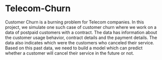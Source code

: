 # Telecom-Churn

Customer Churn is a burning problem for Telecom companies. In this project, we simulate one such case of customer churn where we work on a data of postpaid customers with a contract. The data has information about the customer usage behavior, contract details and the payment details. The data also indicates which were the customers who canceled their service. Based on this past data, we need to build a model which can predict whether a customer will cancel their service in the future or not.
